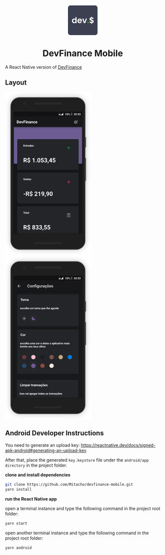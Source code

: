 <p align="center">
  <img src="/.github/logo.svg" width="96" />
</p>

<h1 align="center">
  DevFinance Mobile
</h1>

A React Native version of [DevFinance](https://mitacho.github.io/devfinance)

## Layout

<img src="/.github/home.svg" width="280" />

<img src="/.github/settings.svg" width="280" />

## Android Developer Instructions

You need to generate an upload key: https://reactnative.dev/docs/signed-apk-android#generating-an-upload-key

After that, place the generated ``key.keystore`` file under the ``android/app directory`` in the project folder.

**clone and install dependencies**

```bash
git clone https://github.com/Mitacho/devfinance-mobile.git
yarn install
```

**run the React Native app**

open a terminal instance and type the following command in the project root folder:

```bash
yarn start
```

open another terminal instance and type the following command in the project root folder:

```bash
yarn android
```
